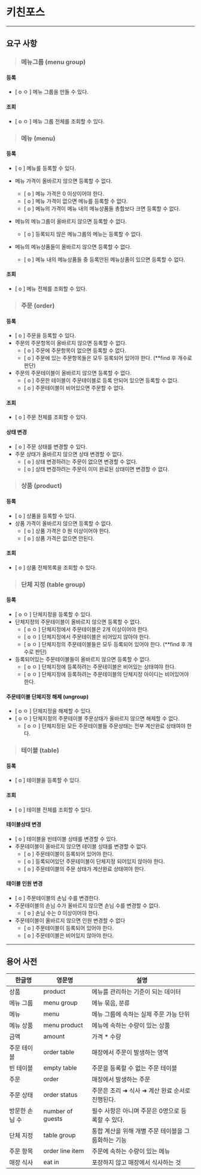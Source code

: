 # 키친포스

-----------------------
## 요구 사항

>### 메뉴그룹 (menu group)
#### 등록
* [ o ㅇ ] 메뉴 그룹을 만들 수 있다.
#### 조회
* [ o ㅇ ] 메뉴 그룹 전체를 조회할 수 있다.

>### 메뉴 (menu)
#### 등록
* [ o ] 메뉴를 등록할 수 있다.
* 메뉴 가격이 올바르지 않으면 등록할 수 없다.
  * [ o ] 메뉴 가격은 0 이상이어야 한다.
  * [ o ] 메뉴 가격이 없으면 메뉴를 등록할 수 없다.
  * [ o ] 메뉴의 가격이 메뉴 내의 메뉴상품들 총합보다 크면 등록할 수 없다.

* 메뉴의 메뉴그룹이 올바르지 않으면 등록할 수 없다.
  * [ o ] 등록되지 않은 메뉴그룹의 메뉴는 등록할 수 없다.
* 메뉴의 메뉴상품들이 올바르지 않으면 등록할 수 없다.
  * [ o ] 메뉴 내의 메뉴상품들 중 등록안된 메뉴상품이 있으면 등록할 수 없다.

#### 조회
* [ o ] 메뉴 전체를 조회할 수 있다.

>### 주문 (order)
#### 등록
* [ o ] 주문을 등록할 수 있다.
* 주문의 주문항목이 올바르지 않으면 등록할 수 없다.
  * [ o ] 주문에 주문항목이 없으면 등록할 수 없다.
  * [ o ] 주문에 있는 주문항목들은 모두 등록되어 있어야 한다. (**find 후 개수로 판단)
* 주문의 주문테이블이 올바르지 않으면 등록할 수 없다.
  * [ o ] 주문한 테이블이 주문테이블로 등록 안되어 있으면 등록할 수 없다.
  * [ o ] 주문테이블이 비어있으면 주문할 수 없다.
#### 조회
* [ o ] 주문 전체를 조회할 수 있다.
#### 상태 변경
* [ o ] 주문 상태를 변경할 수 있다.
* 주문 상태가 올바르지 않으면 상태 변경할 수 없다.
  * [ o ] 상태 변경하려는 주문이 없으면 변경할 수 없다.
  * [ o ] 상태 변경하려는 주문이 이미 완료된 상태이면 변경할 수 없다.

>### 상품 (product)
#### 등록
* [ o ] 상품을 등록할 수 있다.
* 상품 가격이 올바르지 않으면 등록할 수 없다.
  * [ o ] 상품 가격은 0 원 이상이어야 한다.
  * [ o ] 상품 가격은 없으면 안된다.
#### 조회
* [ o ] 상품 전체목록을 조회할 수 있다.

>### 단체 지정 (table group)
#### 등록
* [ o ㅇ ] 단체지정을 등록할 수 있다.
* 단체지정의 주문테이블이 올바르지 않으면 등록할 수 없다.
  * [ o ㅇ ] 단체지정에서 주문테이블은 2개 이상이어야 한다.
  * [ o ㅇ ] 단체지정에서 주문테이블은 비어있지 않아야 한다.
  * [ o ㅇ ] 단체지정의 주문테이블들은 모두 등록되어 있어야 한다. (**find 후 개수로 판단)
* 등록되어있는 주문테이블들이 올바르지 않으면 등록할 수 없다.
  * [ o ㅇ ] 단체지정에 등록하려는 주문테이블은 비어있는 상태여야 한다.
  * [ o ㅇ ] 단체지정에 등록하려는 주문테이블의 단체지정 아이디는 비어있어야 한다.
#### 주문테이블 단체지정 해제 (ungroup)
* [ o ㅇ ] 단체지정을 해제할 수 있다.
* [ o ㅇ ] 단체지정의 주문테이블 주문상태가 올바르지 않으면 해제할 수 없다.
  * [ o ㅇ ] 단체지정된 모든 주문테이블들 주문상태는 전부 계산완료 상태여야 한다.

>### 테이블 (table)
#### 등록
* [ o ] 테이블을 등록할 수 있다.
#### 조회
* [ o ] 테이블 전체를 조회할 수 있다.
#### 테이블상태 변경
* [ o ] 테이블을 빈테이블 상태를 변경할 수 있다.
* 주문테이블이 올바르지 않으면 테이블 상태를 변경할 수 없다.
  * [ o ] 주문테이블이 등록되어 있어야 한다.
  * [ o ] 등록되어있던 주문테이블이 단체지정 되어있지 않아야 한다.
  * [ o ] 주문테이블의 주문 상태가 계산완료 상태여야 한다.
#### 테이블 인원 변경
* [ o ] 주문테이블의 손님 수를 변경한다.
* 주문테이블의 손님 수가 올바르지 않으면 손님 수를 변경할 수 없다.
  * [ o ] 손님 수는 0 이상이어야 한다.
* 주문테이블이 올바르지 않으면 인원 변경할 수 없다
  * [ o ] 주문테이블이 등록되어 있어야 한다.
  * [ o ] 주문테이블은 비어있지 않아야 한다.

----------------

## 용어 사전

| 한글명 | 영문명 | 설명 |
| --- | --- | --- |
| 상품 | product | 메뉴를 관리하는 기준이 되는 데이터 |
| 메뉴 그룹 | menu group | 메뉴 묶음, 분류 |
| 메뉴 | menu | 메뉴 그룹에 속하는 실제 주문 가능 단위 |
| 메뉴 상품 | menu product | 메뉴에 속하는 수량이 있는 상품 |
| 금액 | amount | 가격 * 수량 |
| 주문 테이블 | order table | 매장에서 주문이 발생하는 영역 |
| 빈 테이블 | empty table | 주문을 등록할 수 없는 주문 테이블 |
| 주문 | order | 매장에서 발생하는 주문 |
| 주문 상태 | order status | 주문은 조리 ➜ 식사 ➜ 계산 완료 순서로 진행된다. |
| 방문한 손님 수 | number of guests | 필수 사항은 아니며 주문은 0명으로 등록할 수 있다. |
| 단체 지정 | table group | 통합 계산을 위해 개별 주문 테이블을 그룹화하는 기능 |
| 주문 항목 | order line item | 주문에 속하는 수량이 있는 메뉴 |
| 매장 식사 | eat in | 포장하지 않고 매장에서 식사하는 것 |
